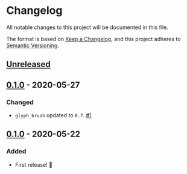 # Changelog
All notable changes to this project will be documented in this file.

The format is based on [Keep a Changelog](https://keepachangelog.com/en/1.0.0/),
and this project adheres to [Semantic Versioning](https://semver.org/spec/v2.0.0.html).

## [Unreleased]

## [0.1.0] - 2020-05-27
### Changed
- `glyph_brush` updated to `0.7`. [#1]

[#1]: https://github.com/hecrj/glow_glyph/pull/1


## [0.1.0] - 2020-05-22
### Added
- First release! :tada:


[Unreleased]: https://github.com/hecrj/glow_glyph/compare/0.2.0...HEAD
[0.2.0]: https://github.com/hecrj/glow_glyph/compare/0.1.0...0.2.0
[0.1.0]: https://github.com/hecrj/glow_glyph/releases/tag/0.1.0
